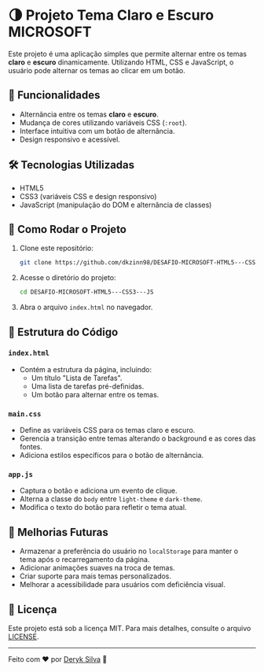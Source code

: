 # 🌗 Projeto Tema Claro e Escuro MICROSOFT

Este projeto é uma aplicação simples que permite alternar entre os temas **claro** e **escuro** dinamicamente. Utilizando HTML, CSS e JavaScript, o usuário pode alternar os temas ao clicar em um botão.

## 📌 Funcionalidades

- Alternância entre os temas **claro** e **escuro**.
- Mudança de cores utilizando variáveis CSS (`:root`).
- Interface intuitiva com um botão de alternância.
- Design responsivo e acessível.

## 🛠️ Tecnologias Utilizadas

- HTML5
- CSS3 (variáveis CSS e design responsivo)
- JavaScript (manipulação do DOM e alternância de classes)

## 🚀 Como Rodar o Projeto

1. Clone este repositório:
   ```bash
   git clone https://github.com/dkzinn98/DESAFIO-MICROSOFT-HTML5---CSS3---JS.git
   ```
2. Acesse o diretório do projeto:
   ```bash
   cd DESAFIO-MICROSOFT-HTML5---CSS3---JS
   ```
3. Abra o arquivo `index.html` no navegador.

## 📜 Estrutura do Código

### `index.html`

- Contém a estrutura da página, incluindo:
  - Um título "Lista de Tarefas".
  - Uma lista de tarefas pré-definidas.
  - Um botão para alternar entre os temas.

### `main.css`

- Define as variáveis CSS para os temas claro e escuro.
- Gerencia a transição entre temas alterando o background e as cores das fontes.
- Adiciona estilos específicos para o botão de alternância.

### `app.js`

- Captura o botão e adiciona um evento de clique.
- Alterna a classe do `body` entre `light-theme` e `dark-theme`.
- Modifica o texto do botão para refletir o tema atual.

## 📌 Melhorias Futuras

- Armazenar a preferência do usuário no `localStorage` para manter o tema após o recarregamento da página.
- Adicionar animações suaves na troca de temas.
- Criar suporte para mais temas personalizados.
- Melhorar a acessibilidade para usuários com deficiência visual.

## 📝 Licença

Este projeto está sob a licença MIT. Para mais detalhes, consulte o arquivo [LICENSE](LICENSE).

---

Feito com ❤️ por [Deryk Silva](https://github.com/dkzinn98) 🚀
